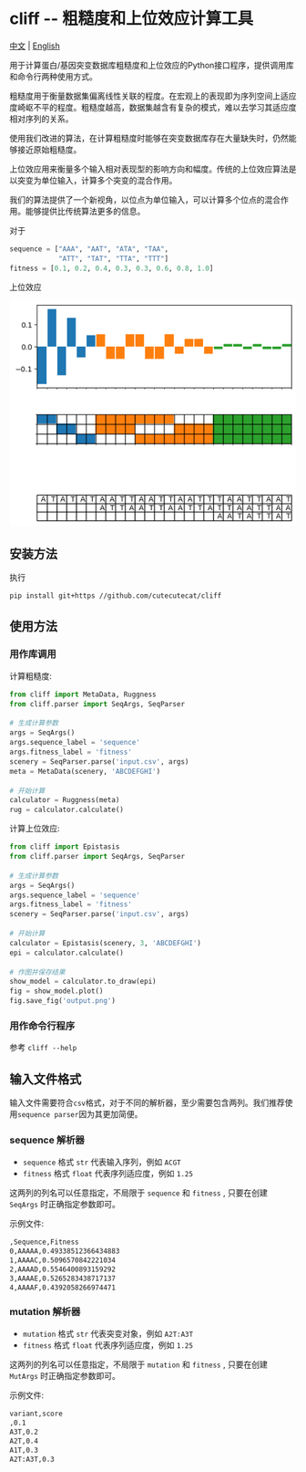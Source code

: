 # cliff -- 粗糙度和上位效应计算工具

[中文](/docs/README_CN.md) | [English](/README.md)

用于计算蛋白/基因突变数据库粗糙度和上位效应的Python接口程序，提供调用库和命令行两种使用方式。

粗糙度用于衡量数据集偏离线性关联的程度。在宏观上的表现即为序列空间上适应度崎岖不平的程度。粗糙度越高，数据集越含有复杂的模式，难以去学习其适应度相对序列的关系。

使用我们改进的算法，在计算粗糙度时能够在突变数据库存在大量缺失时，仍然能够接近原始粗糙度。

上位效应用来衡量多个输入相对表现型的影响方向和幅度。传统的上位效应算法是以突变为单位输入，计算多个突变的混合作用。

我们的算法提供了一个新视角，以位点为单位输入，可以计算多个位点的混合作用。能够提供比传统算法更多的信息。

对于 
```python
sequence = ["AAA", "AAT", "ATA", "TAA", 
            "ATT", "TAT", "TTA", "TTT"]
fitness = [0.1, 0.2, 0.4, 0.3, 0.3, 0.6, 0.8, 1.0]
```
上位效应

![img](/docs/epistasis.png)

## 安装方法

执行
```shell
pip install git+https //github.com/cutecutecat/cliff
```

## 使用方法

### 用作库调用

计算粗糙度:

```python
from cliff import MetaData, Ruggness
from cliff.parser import SeqArgs, SeqParser

# 生成计算参数
args = SeqArgs()
args.sequence_label = 'sequence'
args.fitness_label = 'fitness'
scenery = SeqParser.parse('input.csv', args)
meta = MetaData(scenery, 'ABCDEFGHI')

# 开始计算
calculator = Ruggness(meta)
rug = calculator.calculate()
```

计算上位效应:

```python
from cliff import Epistasis
from cliff.parser import SeqArgs, SeqParser

# 生成计算参数
args = SeqArgs()
args.sequence_label = 'sequence'
args.fitness_label = 'fitness'
scenery = SeqParser.parse('input.csv', args)

# 开始计算
calculator = Epistasis(scenery, 3, 'ABCDEFGHI')
epi = calculator.calculate()

# 作图并保存结果
show_model = calculator.to_draw(epi)
fig = show_model.plot()
fig.save_fig('output.png')
```

### 用作命令行程序

参考 `cliff --help`

## 输入文件格式

输入文件需要符合`csv`格式，对于不同的解析器，至少需要包含两列。我们推荐使用`sequence parser`因为其更加简便。

### sequence 解析器

*   `sequence` 格式 `str` 代表输入序列，例如 `ACGT`
*   `fitness` 格式 `float` 代表序列适应度，例如 `1.25`

这两列的列名可以任意指定，不局限于 `sequence` 和 `fitness` , 只要在创建 `SeqArgs` 时正确指定参数即可。

示例文件:
```csv
,Sequence,Fitness
0,AAAAA,0.49338512366434883
1,AAAAC,0.5096570842221034
2,AAAAD,0.5546400893159292
3,AAAAE,0.5265283438717137
4,AAAAF,0.4392058266974471
```

### mutation 解析器

*   `mutation` 格式 `str` 代表突变对象，例如 `A2T:A3T`
*   `fitness` 格式 `float` 代表序列适应度，例如 `1.25`

这两列的列名可以任意指定，不局限于 `mutation` 和 `fitness` , 只要在创建 `MutArgs` 时正确指定参数即可。

示例文件:
```csv
variant,score
,0.1
A3T,0.2
A2T,0.4
A1T,0.3
A2T:A3T,0.3
```